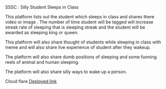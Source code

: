 SSSC : Silly Student Sleeps in Class

This platform lists out the student which sleeps in class and shares there video or image . The number of time student will be tagged will increase streak rate of sleeping that is sleeping streak and the student will be awarded as sleeping king or queen.

This platform will also share thought of students while sleeping in class with meme and will also share live experience of student after they wakeup.

The platform will also share dumb positions of sleeping and some funning reels of animal and human sleeping.

The platform will also share silly ways to wake up a person.

Cloud flare [Deployed link](https://squad-47-silly-student-sleeps.pages.dev/)